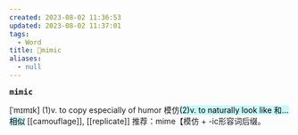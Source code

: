 ```yaml
---
created: 2023-08-02 11:36:53
updated: 2023-08-02 11:37:01
tags:
  - Word
title: 📖mimic
aliases:
  - null
---
```


<pre><strong>mimic</strong></pre>
[ˈmɪmɪk]
(1)v. to copy especially of humor 模仿<mark style="background: #ABF7F7A6;">(2)v. to naturally look like 和...相似</mark>
[[camouflage]], [[replicate]]
推荐：mime【模仿 + -ic形容词后缀。